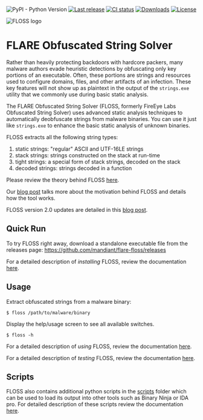 ![PyPI - Python Version](https://img.shields.io/pypi/pyversions/flare-floss)
[![Last release](https://img.shields.io/github/v/release/mandiant/flare-floss)](https://github.com/mandiant/flare-floss/releases)
[![CI status](https://github.com/mandiant/flare-floss/actions/workflows/tests.yml/badge.svg)](https://github.com/mandiant/flare-floss/actions/workflows/tests.yml)
[![Downloads](https://img.shields.io/github/downloads/mandiant/flare-floss/total)](https://github.com/mandiant/flare-floss/releases)
[![License](https://img.shields.io/badge/license-Apache--2.0-green.svg)](LICENSE.txt)

![FLOSS logo](https://github.com/mandiant/flare-floss/blob/master/resources/floss-logo.png)

# FLARE Obfuscated String Solver

Rather than heavily protecting backdoors with hardcore packers, many
malware authors evade heuristic detections by obfuscating only key
portions of an executable. Often, these portions are strings and resources
used to configure domains, files, and other artifacts of an infection.
These key features will not show up as plaintext in the output of the `strings.exe` utility
that we commonly use during basic static analysis.

The FLARE Obfuscated String Solver (FLOSS, formerly FireEye Labs Obfuscated String Solver) uses advanced
static analysis techniques to automatically deobfuscate strings from
malware binaries. You can use it just like `strings.exe` to enhance the
basic static analysis of unknown binaries.

FLOSS extracts all the following string types:
1. static strings: "regular" ASCII and UTF-16LE strings
2. stack strings: strings constructed on the stack at run-time
3. tight strings: a special form of stack strings, decoded on the stack
4. decoded strings: strings decoded in a function

Please review the theory behind FLOSS [here](doc/theory.md).

Our [blog post](https://www.mandiant.com/resources/automatically-extracting-obfuscated-strings) talks more about the motivation behind FLOSS and details how the tool works.

FLOSS version 2.0 updates are detailed in this [blog post](https://www.mandiant.com/resources/floss-version-2).


## Quick Run
To try FLOSS right away, download a standalone executable file from the releases page:
https://github.com/mandiant/flare-floss/releases

For a detailed description of *installing* FLOSS, review the documentation
 [here](doc/installation.md).


## Usage
Extract obfuscated strings from a malware binary:

    $ floss /path/to/malware/binary

Display the help/usage screen to see all available switches.

    $ floss -h

For a detailed description of *using* FLOSS, review the documentation
 [here](doc/usage.md).

For a detailed description of *testing* FLOSS, review the documentation
 [here](doc/test.md).


## Scripts
FLOSS also contains additional python scripts in the [scripts](scripts) folder 
which can be used to load its output into other tools such as Binary Ninja or IDA pro.
For detailed description of these scripts review the documentation [here](scripts/README.md).
